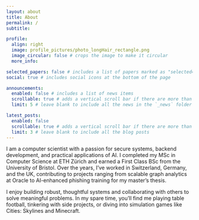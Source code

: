 ```yaml
---
layout: about
title: About
permalink: /
subtitle:

profile:
  align: right
  image: profile_pictures/photo_longHair_rectangle.png
  image_circular: false # crops the image to make it circular
  more_info:

selected_papers: false # includes a list of papers marked as "selected={true}"
social: true # includes social icons at the bottom of the page

announcements:
  enabled: false # includes a list of news items
  scrollable: true # adds a vertical scroll bar if there are more than 3 news items
  limit: 5 # leave blank to include all the news in the `_news` folder

latest_posts:
  enabled: false
  scrollable: true # adds a vertical scroll bar if there are more than 3 new posts items
  limit: 3 # leave blank to include all the blog posts
---
```


I am a computer scientist with a passion for secure systems, backend development, and practical applications of AI.
I completed my MSc in Computer Science at ETH Zürich and earned a First Class BSc from the University of Bristol.
Over the years, I’ve worked in Switzerland, Germany, and the UK, contributing to projects ranging from scalable graph
analytics at Oracle to AI-enhanced phishing training for my master’s thesis.

I enjoy building robust, thoughtful systems and collaborating with others to solve meaningful problems.
In my spare time, you’ll find me playing table football, tinkering with side projects, or diving into simulation games
like Cities: Skylines and Minecraft.
